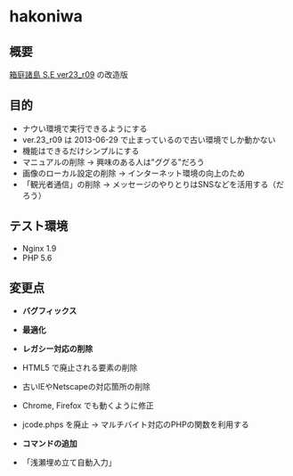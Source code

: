 # hakoniwa

## 概要
[箱庭諸島 S.E ver23_r09](http://hakoniwa.symphonic-net.com/) の改造版

## 目的
* ナウい環境で実行できるようにする
 * ver.23_r09 は 2013-06-29 で止まっているので古い環境でしか動かない
* 機能はできるだけシンプルにする
 * マニュアルの削除 → 興味のある人は"ググる"だろう
 * 画像のローカル設定の削除 → インターネット環境の向上のため
 * 「観光者通信」の削除 → メッセージのやりとりはSNSなどを活用する（だろう）

## テスト環境
* Nginx 1.9
* PHP 5.6

## 変更点
* **バグフィックス**
* **最適化**
* **レガシー対応の削除**
 * HTML5 で廃止される要素の削除
 * 古いIEやNetscapeの対応箇所の削除
 * Chrome, Firefox でも動くように修正

* jcode.phps を廃止 → マルチバイト対応のPHPの関数を利用する

* **コマンドの追加**
 * 「浅瀬埋め立て自動入力」
